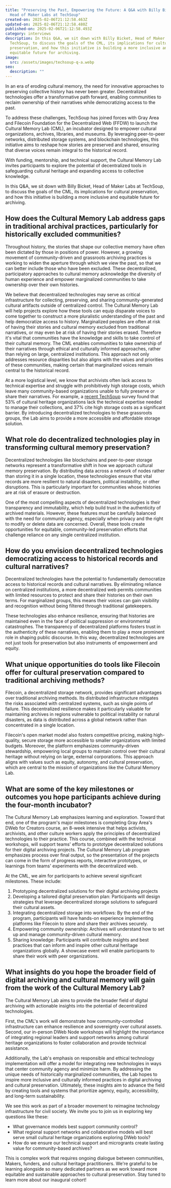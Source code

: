 ```yaml
---
title: "Preserving the Past, Empowering the Future: A Q&A with Billy Bicket,
  Head of Maker Labs at TechSoup"
created-on: 2025-02-06T21:12:58.463Z
updated-on: 2025-02-06T21:12:58.480Z
published-on: 2025-02-06T21:12:58.493Z
category: interviews
description: In this Q&A, we sit down with Billy Bicket, Head of Maker Labs at
  TechSoup, to discuss the goals of the CML, its implications for cultural
  preservation, and how this initiative is building a more inclusive and
  equitable future for archiving.
image:
  src: /assets/images/techsoup-q-a.webp
seo:
  description: ""
---
```


In an era of eroding cultural memory, the need for innovative approaches to preserving collective history has never been greater. Decentralized technologies offer a transformative path forward, enabling communities to reclaim ownership of their narratives while democratizing access to the past.

To address these challenges, TechSoup has joined forces with Gray Area and Filecoin Foundation for the Decentralized Web (FFDW) to launch the Cultural Memory Lab (CML), an incubator designed to empower cultural organizations, archives, libraries, and museums. By leveraging peer-to-peer networks, distributed storage systems, and blockchain technologies, this initiative aims to reshape how stories are preserved and shared, ensuring that diverse voices remain integral to the historical record.

With funding, mentorship, and technical support, the Cultural Memory Lab invites participants to explore the potential of decentralized tools in safeguarding cultural heritage and expanding access to collective knowledge.

In this Q&A, we sit down with Billy Bicket, Head of Maker Labs at TechSoup, to discuss the goals of the CML, its implications for cultural preservation, and how this initiative is building a more inclusive and equitable future for archiving.

## How does the Cultural Memory Lab address gaps in traditional archival practices, particularly for historically excluded communities?

Throughout history, the stories that shape our collective memory have often been dictated by those in positions of power. However, a growing movement of community-driven and grassroots archiving practices is working to widen the aperture through which we view the past, so that we can better include those who have been excluded. These decentralized, participatory approaches to cultural memory acknowledge the diversity of human experience and empower marginalized communities to take ownership over their own histories.

We believe that decentralized technologies may serve as critical infrastructure for collecting, preserving, and sharing community-generated cultural artifacts outside of centralized control. The Cultural Memory Lab will help projects explore how these tools can equip disparate voices to come together to construct a more pluralistic understanding of the past and help democratize access to history. Marginalized peoples are often at risk of having their stories and cultural memory excluded from traditional narratives, or may even be at risk of having their stories erased. Therefore it's vital that communities have the knowledge and skills to take control of their cultural memory. The CML enables communities to take ownership of their narratives through ethical and culturally informed approaches, rather than relying on large, centralized institutions. This approach not only addresses resource disparities but also aligns with the values and priorities of these communities, making certain that marginalized voices remain central to the historical record.

At a more logistical level, we know that archivists often lack access to technical expertise and struggle with prohibitively high storage costs, which leave many community-based organizations unable to fully preserve or share their narratives. For example, a [recent TechSoup](https://techsoup.medium.com/digital-preservation-for-all-building-trust-networks-for-cultural-memory-8d64f2dcdb58) survey found that 53% of cultural heritage organizations lack the technical expertise needed to manage their collections, and 37% cite high storage costs as a significant barrier. By introducing decentralized technologies to these grassroots groups, the Lab aims to provide a more accessible and affordable storage solution.

## What role do decentralized technologies play in transforming cultural memory preservation?

Decentralized technologies like blockchains and peer-to-peer storage networks represent a transformative shift in how we approach cultural memory preservation. By distributing data across a network of nodes rather than storing it in a single location, these technologies ensure that vital records are more resilient to natural disasters, political instability, or other disruptions. This is particularly important for communities whose histories are at risk of erasure or destruction.

One of the most compelling aspects of decentralized technologies is their transparency and immutability, which help build trust in the authenticity of archived materials. However, these features must be carefully balanced with the need for community agency, especially when privacy and the right to modify or delete data are concerned. Overall, these tools create opportunities for equitable, community-led preservation efforts that challenge reliance on any single centralized institution.

## How do you envision decentralized technologies democratizing access to historical records and cultural narratives?

Decentralized technologies have the potential to fundamentally democratize access to historical records and cultural narratives. By eliminating reliance on centralized institutions, a more decentralized web permits communities with limited resources to protect and share their histories on their own terms. For marginalized groups, this means their voices can gain visibility and recognition without being filtered through traditional gatekeepers.

These technologies also enhance resilience, ensuring that histories are maintained even in the face of political suppression or environmental catastrophes. The transparency of decentralized platforms fosters trust in the authenticity of these narratives, enabling them to play a more prominent role in shaping public discourse. In this way, decentralized technologies are not just tools for preservation but also instruments of empowerment and equity.

## What unique opportunities do tools like Filecoin offer for cultural preservation compared to traditional archiving methods?

Filecoin, a decentralized storage network, provides significant advantages over traditional archiving methods. Its distributed infrastructure mitigates the risks associated with centralized systems, such as single points of failure. This decentralized resilience makes it particularly valuable for maintaining archives in regions vulnerable to political instability or natural disasters, as data is distributed across a global network rather than concentrated in a single location.

Filecoin's open market model also fosters competitive pricing, making high-quality, secure storage more accessible to smaller organizations with limited budgets. Moreover, the platform emphasizes community-driven stewardship, empowering local groups to maintain control over their cultural heritage without relying on large, external corporations. This approach aligns with values such as equity, autonomy, and cultural preservation, which are central to the mission of organizations like the Cultural Memory Lab.

## What are some of the key milestones or outcomes you hope participants achieve during the four-month incubator?

The Cultural Memory Lab emphasizes learning and exploration. Toward that end, one of the program's major milestones is completing Gray Area's DWeb for Creators course, an 8-week intensive that helps activists, archivists, and other culture workers apply the principles of decentralized technologies to their practice. This course, combined with the technical workshops, will support teams' efforts to prototype decentralized solutions for their digital archiving projects. The Cultural Memory Lab program emphasizes process over final output, so the presentation of the projects can come in the form of progress reports, interactive prototypes, or learnings from teams' experiments with the decentralized web.

At the CML, we aim for participants to achieve several significant milestones. These include:

1. Prototyping decentralized solutions for their digital archiving projects
2. Developing a tailored digital preservation plan: Participants will design strategies that leverage decentralized storage solutions to safeguard their cultural assets.
3. Integrating decentralized storage into workflows: By the end of the program, participants will have hands-on experience implementing platforms like Filecoin to store and share their archives securely.
4. Empowering community ownership: Archives will understand how to set up and manage community-driven cultural memory.
5. Sharing knowledge: Participants will contribute insights and best practices that can inform and inspire other cultural heritage organizations globally. A showcase event will enable participants to share their work with peer organizations.

## What insights do you hope the broader field of digital archiving and cultural memory will gain from the work of the Cultural Memory Lab?

The Cultural Memory Lab aims to provide the broader field of digital archiving with actionable insights into the potential of decentralized technologies.

First, the CML's work will demonstrate how community-controlled infrastructure can enhance resilience and sovereignty over cultural assets. Second, our in-person DWeb Node workshops will highlight the importance of integrating regional leaders and support networks among cultural heritage organizations to foster collaboration and provide technical assistance.

Additionally, the Lab's emphasis on responsible and ethical technology implementation will offer a model for integrating new technologies in ways that center community agency and minimize harm. By addressing the unique needs of historically marginalized communities, the Lab hopes to inspire more inclusive and culturally informed practices in digital archiving and cultural preservation. Ultimately, these insights aim to advance the field by creating tools and systems that prioritize agency, equity, accessibility, and long-term sustainability.

We see this work as part of a broader movement to reimagine technology infrastructure for civil society. We invite you to join us in exploring key questions like these:

- What governance models best support community control?
- What regional support networks and collaborative models will best serve small cultural heritage organizations exploring DWeb tools?
- How do we ensure our technical support and microgrants create lasting value for community-based archives?

This is complex work that requires ongoing dialogue between communities, Makers, funders, and cultural heritage practitioners. We're grateful to be learning alongside so many dedicated partners as we work toward more equitable and sustainable approaches to cultural preservation. Stay tuned to learn more about our inaugural cohort!
